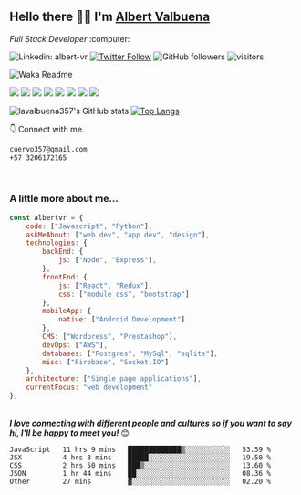 <h2>Hello there 👋🏻 I'm <a href='https://github.com/lavalbuena357'>Albert Valbuena</a></h2>
<p><em>Full Stack Developer</em> :computer:</p>

![Linkedin: albert-vr](https://img.shields.io/badge/-albertvr-blue?style=flat-square&logo=Linkedin&logoColor=white&link=https://www.linkedin.com/in/albert-vr/)
[![Twitter Follow](https://img.shields.io/twitter/follow/dunkelcuervo?label=Follow)](https://twitter.com/intent/follow?screen_name=dunelcuervo)
![GitHub followers](https://img.shields.io/github/followers/lavalbuena357?label=Follow&style=social)
![visitors](https://visitor-badge.glitch.me/badge?page_id=lavalbuena357)

![Waka Readme](https://github.com/lavalbuena357/lavalbuena357/workflows/Waka%20Readme/badge.svg)

![](https://img.shields.io/badge/OS-Windows-informational?style=flat&logo=windows&logoColor=white&color=blue)
![](https://img.shields.io/badge/Editor-VS_Code-informational?style=flat&logo=visual-studio-code&logoColor=white&color=blue)
![](https://img.shields.io/badge/Code-JavaScript-informational?style=flat&logo=javascript&logoColor=white&color=blue)
![](https://img.shields.io/badge/Code-React-informational?style=flat&logo=react&logoColor=white&color=blue)
![](https://img.shields.io/badge/Shell-Bash-informational?style=flat&logo=gnu-bash&logoColor=white&color=blue)
![](https://img.shields.io/badge/Tools-PostgreSQL-informational?style=flat&logo=postgresql&logoColor=white&color=blue)
![](https://img.shields.io/badge/Tools-Node-informational?style=flat&logo=node&logoColor=white&color=blue)
![](https://img.shields.io/badge/Tools-Express-informational?style=flat&logo=express&logoColor=white&color=blue)

![lavalbuena357's GitHub stats](https://github-readme-stats.vercel.app/api?username=lavalbuena357&count_private=true&show_icons=true&theme=slateorange)
[![Top Langs](https://github-readme-stats.vercel.app/api/top-langs/?username=lavalbuena357&langs_count=8&theme=slateorange)](https://github.com/lavalbuena357/github-readme-stats)

👇 Connect with me.

```bash
cuervo357@gmail.com
+57 3206172165
```

</br>
<h3>A little more about me...</h3>

```javascript
const albertvr = {
    code: ["Javascript", "Python"],
    askMeAbout: ["web dev", "app dev", "design"],
    technologies: {
        backEnd: {
            js: ["Node", "Express"],
        },
        frontEnd: {
            js: ["React", "Redux"],
            css: ["module css", "bootstrap"]
        },
        mobileApp: {
            native: ["Android Development"]
        },
        CMS: ["Wordpress", "Prestashop"],
        devOps: ["AWS"],
        databases: ["Postgres", "MySql", "sqlite"],
        misc: ["Firebase", "Socket.IO"]
    },
    architecture: ["Single page applications"],
    currentFocus: "web development"
};
```
</br>
<em><b>I love connecting with different people and cultures so if you want to say hi, I'll be happy to meet you!</b></em> 😊
</br>

<!--START_SECTION:waka-->
```text
JavaScript   11 hrs 9 mins   █████████████▒░░░░░░░░░░░   53.59 % 
JSX          4 hrs 3 mins    █████░░░░░░░░░░░░░░░░░░░░   19.50 % 
CSS          2 hrs 50 mins   ███▒░░░░░░░░░░░░░░░░░░░░░   13.60 % 
JSON         1 hr 44 mins    ██░░░░░░░░░░░░░░░░░░░░░░░   08.36 % 
Other        27 mins         ▓░░░░░░░░░░░░░░░░░░░░░░░░   02.20 % 
```
<!--END_SECTION:waka-->

